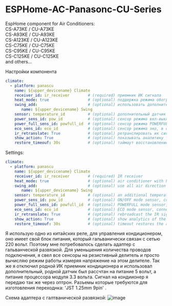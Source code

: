 # ESPHome-AC-Panasonc-CU-Series

EspHome component for Air Сonditioners:<br>
CS-A73KE / CU-A73KE<br>
CS-A93KE / CU-A93KE<br>
CS-A123KE / CU-A123KE<br>
CS-C75KE / CU-C75KE<br>
CS-C95KE / CU-C95KE<br>
CS-C125KE / CU-C125KE<br>
and others...


Настройки компонента
```yaml
climate:
  - platform: panascu
    name: ${upper_devicename} Climate
    receiver_id: ir_receiver        # (required) приемник ИК сигнала
    heat_mode: true                 # (optional) поддержка режима обогрева
    swing_add:                      # (optional) использовать дополнительные опции люверсов
       name: ${upper_devicename} Swing
    sensor: temperature_id          # (optional) дополнительный датчик температуры
    power_sens_id: pow_id           # (optional) сенсор режима вкл-выкл, крайне желательно 
    power_full_sens_id: powfull_id  # (optional) сенсор режима POWERFULL, в отсутствии - пытается эмулировать программно, может не совпадать период активности режима
    eco_sens_id: eco_id             # (optional) сенсор режима эко, в отсутствии эмулируется программно
    ir_retranslate: True            # (optional) ретранслировать ик сигнала, используется при верехвате подключения ИК датчика кондиционера
    show_action: True               # (optional) показывать аналитику текущего режима работы
    restore_timeouf: 30s            # (optional) таймаут восстановление режима кондиционера после отключения питания, при отсутстви настройки режим не сохраняется
```

Settings:
```yaml
climate:
  - platform: panascu
    name: ${upper_devicename} Climate
    receiver_id: ir_receiver        # (required) IR receiver
    heat_mode: true                 # (optional) air conditioner with heating mode
    swing_add:                      # (optional) use all air direction modes
       name: ${upper_devicename} Swing
    sensor: temperature_id          # (optional) an additional temperature sensor is needed to display the current temperature and operating mode
    power_sens_id: pow_id           # (optional) ON/OFF mode sensor, connect to the air conditioner POWER (red) LED
    power_full_sens_id: powfull_id  # (optional) POWERFULL mode sensor, connect to the air conditioner POWERFULL (orange) LED
    eco_sens_id: eco_id             # (optional) ECO mode sensor, connect to the air conditioner ECO (green) LED
    ir_retranslate: True            # (optional) rebroadcast the IR signal if you have disabled the air conditioner's IR senso
    show_action: True               # (optional) show analytics of the current operating mode
    restore_timeouf: 30s            # (optional) timeout restores the air conditioner mode after power failure, and the mode is not saved if this not setting
```

Я использую одно из китайских реле, для управления кондиционером, оно имеет свой блок питания, который гальванически связан с сетью 220 вольт. Поэтому мне потребовалось сделать адаптер с гальванческой развязкой. Для уменьшения количества проводов подключения, я свел все сенсоры на резистивный делитель и просто вычисляю режим работы измеряя напряжение на этом делителе. Так же я отключил родной ИК приемник кондиционера и использовал дополнительный, родной датчик был рассчтан на питание 5 вольт, а питание процессора модуля 3.3 вольта. Сигнал на кондиионер я передаю так же через оптрон. Разъемы которые требуются для изготовления переходнка: 'JST 1.25mm 9pin' .

Схема адаптера с галтванической развязкой:
![image](https://github.com/user-attachments/assets/aec859e5-9cef-42b1-9c90-03a1928af1fa)

